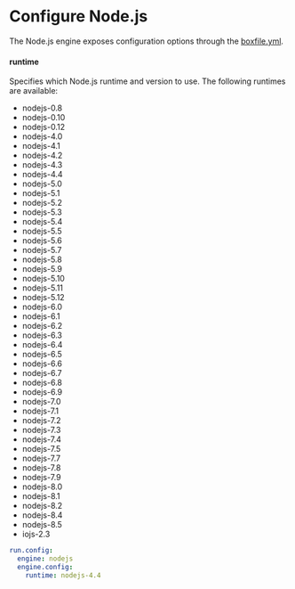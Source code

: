 # Configure Node.js

The Node.js engine exposes configuration options through the [boxfile.yml](http://docs.nanobox.io/boxfile/).

#### runtime
Specifies which Node.js runtime and version to use. The following runtimes are available:

- nodejs-0.8
- nodejs-0.10
- nodejs-0.12
- nodejs-4.0
- nodejs-4.1
- nodejs-4.2
- nodejs-4.3
- nodejs-4.4
- nodejs-5.0
- nodejs-5.1
- nodejs-5.2
- nodejs-5.3
- nodejs-5.4
- nodejs-5.5
- nodejs-5.6
- nodejs-5.7
- nodejs-5.8
- nodejs-5.9
- nodejs-5.10
- nodejs-5.11
- nodejs-5.12
- nodejs-6.0
- nodejs-6.1
- nodejs-6.2
- nodejs-6.3
- nodejs-6.4
- nodejs-6.5
- nodejs-6.6
- nodejs-6.7
- nodejs-6.8
- nodejs-6.9
- nodejs-7.0
- nodejs-7.1
- nodejs-7.2
- nodejs-7.3
- nodejs-7.4
- nodejs-7.5
- nodejs-7.7
- nodejs-7.8
- nodejs-7.9
- nodejs-8.0
- nodejs-8.1
- nodejs-8.2
- nodejs-8.4
- nodejs-8.5
- iojs-2.3

```yaml
run.config:
  engine: nodejs
  engine.config:
    runtime: nodejs-4.4
```
